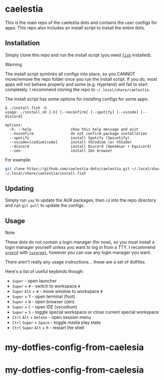 # caelestia

This is the main repo of the caelestia dots and contains the user configs for
apps. This repo also includes an install script to install the entire dots.

## Installation

Simply clone this repo and run the install script (you need
[`fish`](https://github.com/fish-shell/fish-shell) installed).

> [!WARNING]
> The install script symlinks all configs into place, so you CANNOT
> move/remove the repo folder once you run the install script. If
> you do, most apps will not behave properly and some (e.g. Hyprland)
> will fail to start completely. I recommend cloning the repo to
> `~/.local/share/caelestia`.

The install script has some options for installing configs for some apps.

```
$ ./install.fish -h
usage: ./install.sh [-h] [--noconfirm] [--spotify] [--vscode] [--discord]

options:
  -h, --help                  show this help message and exit
  --noconfirm                 do not confirm package installation
  --spotify                   install Spotify (Spicetify)
  --vscode=[codium|code]      install VSCodium (or VSCode)
  --discord                   install Discord (OpenAsar + Equicord)
  --zen                       install Zen browser
```

For example:

```sh
git clone https://github.com/caelestia-dots/caelestia.git ~/.local/share/caelestia
~/.local/share/caelestia/install.fish
```

## Updating

Simply run `yay` to update the AUR packages, then `cd` into the repo directory and run `git pull` to update the configs.

## Usage

> [!NOTE]
> These dots do not contain a login manager (for now), so you must install a
> login manager yourself unless you want to log in from a TTY. I recommend
> [`greetd`](https://sr.ht/~kennylevinsen/greetd) with
> [`tuigreet`](https://github.com/apognu/tuigreet), however you can use
> any login manager you want.

There aren't really any usage instructions... these are a set of dotfiles.

Here's a list of useful keybinds though:

-   `Super` - open launcher
-   `Super` + `#` - switch to workspace `#`
-   `Super` `Alt` + `#` - move window to workspace `#`
-   `Super` + `T` - open terminal (foot)
-   `Super` + `W` - open browser (zen)
-   `Super` + `C` - open IDE (vscodium)
-   `Super` + `S` - toggle special workspace or close current special workspace
-   `Ctrl` `Alt` + `Delete` - open session menu
-   `Ctrl` `Super` + `Space` - toggle media play state
-   `Ctrl` `Super` `Alt` + `R` - restart the shell
# my-dotfies-config-from-caelesia
# my-dotfies-config-from-caelesia
